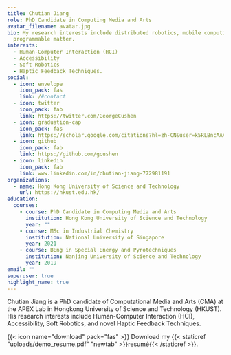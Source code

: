 ```yaml
---
title: Chutian Jiang
role: PhD Candidate in Computing Media and Arts
avatar_filename: avatar.jpg
bio: My research interests include distributed robotics, mobile computing and
  programmable matter.
interests:
  - Human-Computer Interaction (HCI)
  - Accessibility
  - Soft Robotics
  - Haptic Feedback Techniques.
social:
  - icon: envelope
    icon_pack: fas
    link: /#contact
  - icon: twitter
    icon_pack: fab
    link: https://twitter.com/GeorgeCushen
  - icon: graduation-cap
    icon_pack: fas
    link: https://scholar.google.com/citations?hl=zh-CN&user=k5RLBncAAAAJ
  - icon: github
    icon_pack: fab
    link: https://github.com/gcushen
  - icon: linkedin
    icon_pack: fab
    link: www.linkedin.com/in/chutian-jiang-772981191
organizations:
  - name: Hong Kong University of Science and Technology
    url: https://hkust.edu.hk/
education:
  courses:
    - course: PhD Candidate in Computing Media and Arts
      institution: Hong Kong University of Science and Technology
      year: ""
    - course: MSc in Industrial Chemistry
      institution: National University of Singapore
      year: 2021
    - course: BEng in Special Energy and Pyrotechniques
      institution: Nanjing University of Science and Technology
      year: 2019
email: ""
superuser: true
highlight_name: true
---
```

Chutian Jiang is a PhD candidate of Computational Media and Arts (CMA) at the APEX Lab in Hongkong University of Science and Technology (HKUST). His research interests include Human-Computer Interaction (HCI), Accessibility, Soft Robotics, and novel Haptic Feedback Techniques.

{{< icon name="download" pack="fas" >}} Download my {{< staticref "uploads/demo_resume.pdf" "newtab" >}}resumé{{< /staticref >}}.